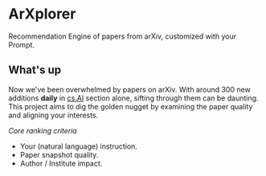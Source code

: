 # ArXplorer
Recommendation Engine of papers from arXiv, customized with your Prompt.

## What's up
Now we've been overwhelmed by papers on arXiv. With around 300 new additions **daily** in [cs.AI](https://arxiv.org/list/cs.AI/new) section alone, sifting through them can be daunting. This project aims to dig the golden nugget by examining the paper quality and aligning your interests. 

*Core ranking criteria*
- Your (natural language) instruction.
- Paper snapshot quality.
- Author / Institute impact.
